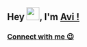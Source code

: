 ## Hey <img src="https://github.com/TheDudeThatCode/TheDudeThatCode/blob/master/Assets/Hi.gif" width="30px">, I'm [Avi !](https://avibhawnani.netlify.com/)


### [Connect with me 😉 ](https://bio.link/avibhawnani)

